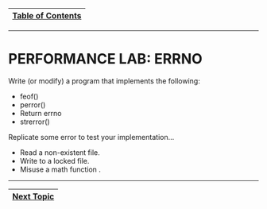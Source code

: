 |[Table of Contents](/00-Table-of-Contents.md)|
|---|

---

# PERFORMANCE LAB: ERRNO

Write (or modify) a program that implements the following:
* feof()
* perror()
* Return errno
* strerror()

Replicate some error to test your implementation…
* Read a non-existent file.
* Write to a locked file.
* Misuse a math function .


---

|[Next Topic](/15_Error_handling/03_assert_vs_errno.md)|
|---|
